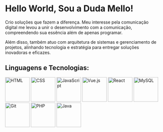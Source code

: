 # Hello World, Sou a Duda Mello! 

Crio soluções que fazem a diferença. Meu interesse pela comunicação digital me levou a unir o desenvolvimento com a comunicação, compreendendo sua essência além de apenas programar.

Além disso, também atuo com arquitetura de sistemas e gerenciamento de projetos, alinhando tecnologia e estratégia para entregar soluções inovadoras e eficazes.

## Linguagens e Tecnologias:

<p align="left">
  <img src="https://www.vectorlogo.zone/logos/w3_html5/w3_html5-icon.svg" alt="HTML" width="80">
  <img src="https://www.vectorlogo.zone/logos/w3_css/w3_css-icon.svg" alt="CSS" width="80">
  <img src="https://www.vectorlogo.zone/logos/javascript/javascript-icon.svg" alt="JavaScript" width="80">
  <img src="https://www.vectorlogo.zone/logos/vuejs/vuejs-icon.svg" alt="Vue.js" width="80">
  <img src="https://www.vectorlogo.zone/logos/reactjs/reactjs-icon.svg" alt="React" width="80">
  <img src="https://www.vectorlogo.zone/logos/mysql/mysql-icon.svg" alt="MySQL" width="80">
  <img src="https://www.vectorlogo.zone/logos/git-scm/git-scm-icon.svg" alt="Git" width="80">
  <img src="https://www.vectorlogo.zone/logos/php/php-icon.svg" alt="PHP" width="80">
  <img src="https://www.vectorlogo.zone/logos/java/java-icon.svg" alt="Java" width="80">
</p>

